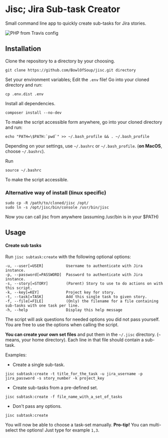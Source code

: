 Jisc; Jira Sub-task Creator
===========================

Small command line app to quickly create sub-tasks for Jira stories.

![PHP from Travis config](https://img.shields.io/badge/PHP-%5E7.0-blue.svg?no-cache=1)

Installation
------------
Clone the repository to a directory by your choosing.

    git clone https://github.com/BowlOfSoup/jisc.git directory

Set your environment variables; Edit the `.env` file! Go into your cloned directory and run:

    cp .env.dist .env

Install all dependencies.

    composer install --no-dev

To make the script accessible form anywhere, go into your cloned directory and run:

    echo "PATH=\$PATH:`pwd`" >> ~/.bash_profile && . ~/.bash_profile

Depending on your settings, use `~/.bashrc` or `~/.bash_profile`. (**on MacOS**, choose `~/.bashrc`).

Run
```
source ~/.bashrc
```
To make the script accessible.


### Alternative way of install (linux specific)

```
sudo cp -R /path/to/cloned/jisc /opt/
sudo ln -s /opt/jisc/bin/console /usr/bin/jisc
```
Now you can call jisc from anywhere (assuming /usr/bin is in your $PATH)

Usage
-----

#### Create sub tasks

Run `jisc subtask:create` with the following optional options:

```
-u, --user[=USER]          Username to authenticate with Jira instance.
-p, --password[=PASSWORD]  Password to authenticate with Jira instance.
-s, --story[=STORY]        (Parent) Story to use to do actions on with this script.
-k, --key[=KEY]            Project key for story.
-t, --task[=TASK]          Add this single task to given story.
-f, --file[=FILE]          (Only) the filename for a file containing sub-tasks with one task per line.
-h, --help                 Display this help message
```

The script will ask questions for needed options you did not pass yourself. You are free to use the options when calling the script.

**You can create your own set files** and put them in the `~/.jisc` directory. (`~` means, your home directory).
Each line in that file should contain a sub-task.

Examples:
- Create a single sub-task.
```
jisc subtask:create -t title_for_the_task -u jira_username -p jira_password -s story_number -k project_key
```

- Create sub-tasks from a pre-defined set.

```
jisc subtask:create -f file_name_with_a_set_of_tasks
```

- Don't pass any options.
```
jisc subtask:create
```

You will now be able to choose a task-set manually.
**Pro-tip!** You can multi-select the options! Just type for example `1,3`.